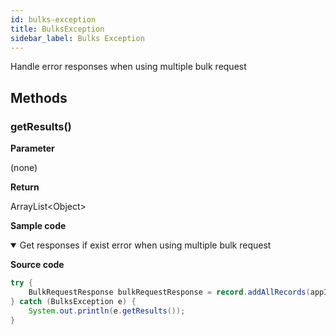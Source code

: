 ```yaml
---
id: bulks-exception
title: BulksException
sidebar_label: Bulks Exception
---
```


Handle error responses when using multiple bulk request

## Methods

### getResults()

**Parameter**

(none)

**Return**

ArrayList<Object\>

**Sample code**

<details class="tab-container" open>
<Summary>Get responses if exist error when using multiple bulk request</Summary>

**Source code**

```java
try {
    BulkRequestResponse bulkRequestResponse = record.addAllRecords(appID, records);
} catch (BulksException e) {
    System.out.println(e.getResults());
}
```

</details>